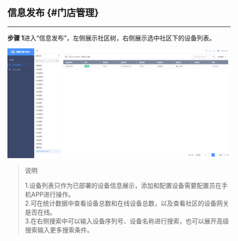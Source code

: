 ## 信息发布 {#门店管理}

---

**步骤 1**进入“信息发布”，左侧展示社区树，右侧展示选中社区下的设备列表。

![](/assets/dui-jiang-she-bei.jpg)

> 说明
>
> 1.设备列表只作为已部署的设备信息展示，添加和配置设备需要配置员在手机APP进行操作。  
> 2.可在统计数据中查看设备总数和在线设备总数，以及查看社区的设备网关是否在线。  
> 3.在右侧搜索中可以输入设备序列号、设备名称进行搜索，也可以展开高级搜索输入更多搜索条件。



